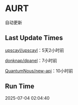 # AURT

自动更新


## Last Update Times

[upscayl/upscayl](https://github.com/upscayl/upscayl)：5天2小时前

[donknap/dpanel](https://github.com/donknap/dpanel)：7小时前

[QuantumNous/new-api](https://github.com/QuantumNous/new-api)：10小时前


## Run Time
2025-07-04 02:04:40
